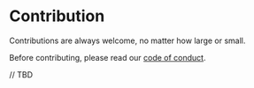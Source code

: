 # Contribution

Contributions are always welcome, no matter how large or small.

Before contributing, please read our [code of conduct](./CODE_OF_CONDUCT.md).

// TBD